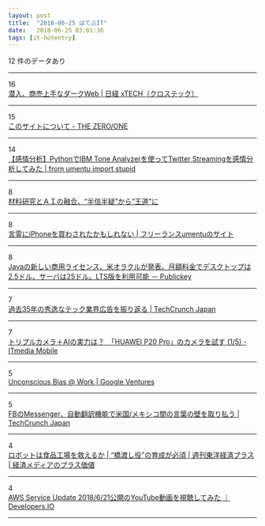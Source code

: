 ```yaml
---
layout: post
title:  "2018-06-25 はてぶIT"
date:   2018-06-25 03:01:36
tags: [it-hotentry]
---
```

12 件のデータあり

<hr><div class="row">
<div class="col-1"><span class="badge badge-pill badge-success h2">16</span></div>
<div class="col-11"><a href='http://tech.nikkeibp.co.jp/it/atcl/column/17/031500082/031600001/' target='_blank'>潜入、商売上手なダークWeb | 日経 xTECH（クロステック）</a></div>
</div>
<hr>
<div class="row">
<div class="col-1"><span class="badge badge-pill badge-success h2">15</span></div>
<div class="col-11"><a href='https://the01.jp/about/' target='_blank'>このサイトについて - THE ZERO/ONE</a></div>
</div>
<hr>
<div class="row">
<div class="col-1"><span class="badge badge-pill badge-success h2">14</span></div>
<div class="col-11"><a href='https://www.blog.umentu.work/python-tone-analyzer/' target='_blank'>【感情分析】PythonでIBM Tone Analyzerを使ってTwitter Streamingを感情分析してみた | from umentu import stupid</a></div>
</div>
<hr>
<div class="row">
<div class="col-1"><span class="badge badge-pill badge-success h2">8</span></div>
<div class="col-11"><a href='https://newswitch.jp/p/13371' target='_blank'>材料研究とＡＩの融合、“半信半疑”から“王道”に</a></div>
</div>
<hr>
<div class="row">
<div class="col-1"><span class="badge badge-pill badge-success h2">8</span></div>
<div class="col-11"><a href='https://freelance.umentu.work/index.php/2018/06/25/post-147/' target='_blank'>言霊にiPhoneを買わされたかもしれない | フリーランスumentuのサイト</a></div>
</div>
<hr>
<div class="row">
<div class="col-1"><span class="badge badge-pill badge-success h2">8</span></div>
<div class="col-11"><a href='https://www.publickey1.jp/blog/18/java2525lts.html' target='_blank'>Javaの新しい商用ライセンス、米オラクルが発表。月額料金でデスクトップは2.5ドル、サーバは25ドル。LTS版を利用可能 － Publickey</a></div>
</div>
<hr>
<div class="row">
<div class="col-1"><span class="badge badge-pill badge-success h2">7</span></div>
<div class="col-11"><a href='https://jp.techcrunch.com/2018/06/24/2018-06-22-a-look-back-at-the-best-tech-ads-of-the-last-35-years/' target='_blank'>過去35年の秀逸なテック業界広告を振り返る | TechCrunch Japan</a></div>
</div>
<hr>
<div class="row">
<div class="col-1"><span class="badge badge-pill badge-success h2">7</span></div>
<div class="col-11"><a href='http://www.itmedia.co.jp/mobile/articles/1806/24/news024.html' target='_blank'>トリプルカメラ＋AIの実力は？　「HUAWEI P20 Pro」のカメラを試す (1/5) - ITmedia Mobile</a></div>
</div>
<hr>
<div class="row">
<div class="col-1"><span class="badge badge-pill badge-success h2">5</span></div>
<div class="col-11"><a href='http://www.youtube.com/watch?v=nLjFTHTgEVU' target='_blank'>Unconscious Bias @ Work | Google Ventures</a></div>
</div>
<hr>
<div class="row">
<div class="col-1"><span class="badge badge-pill badge-success h2">5</span></div>
<div class="col-11"><a href='https://jp.techcrunch.com/2018/06/23/2018-06-21-messenger-translation/' target='_blank'>FBのMessenger、自動翻訳機能で米国/メキシコ間の言葉の壁を取り払う | TechCrunch Japan</a></div>
</div>
<hr>
<div class="row">
<div class="col-1"><span class="badge badge-pill badge-success h2">4</span></div>
<div class="col-11"><a href='https://premium.toyokeizai.net/articles/-/18360' target='_blank'>ロボットは食品工場を救えるか | “橋渡し役”の育成が必須 | 週刊東洋経済プラス | 経済メディアのプラス価値</a></div>
</div>
<hr>
<div class="row">
<div class="col-1"><span class="badge badge-pill badge-success h2">4</span></div>
<div class="col-11"><a href='https://dev.classmethod.jp/cloud/aws/aws-update-youtube-20180621/' target='_blank'>AWS Service Update 2018/6/21公開のYouTube動画を視聴してみた ｜ Developers.IO</a></div>
</div>
<hr>

